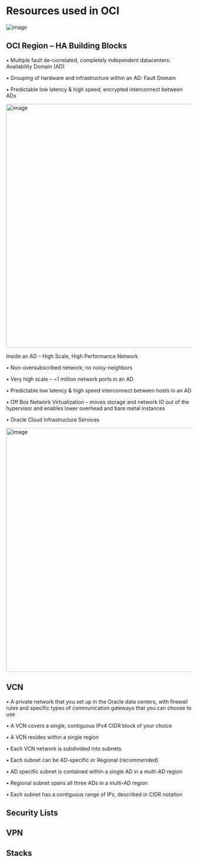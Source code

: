 # Resources used in OCI

![image](https://github.com/user-attachments/assets/4370fd2f-3c2b-4cd3-a3b2-148430add032)


## OCI Region – HA Building Blocks 

• Multiple fault de-correlated, completely independent datacenters: Availability Domain (AD)

• Grouping of hardware and infrastructure within an AD: Fault Domain

• Predictable low latency & high speed, encrypted interconnect between ADs

<img width="660" alt="image" src="https://github.com/user-attachments/assets/932896a9-b68d-4479-bd44-b5e41f48c54a">

Inside an AD – High Scale, High Performance Network

• Non-oversubscribed network; no noisy-neighbors

• Very high scale – ~1 million network ports in an AD

• Predictable low latency & high speed interconnect between hosts in an AD

• Off Box Network Virtualization – moves storage and network IO out of the hypervisor and enables lower overhead and bare metal instances

• Oracle Cloud Infrastructure Services

<img width="660" alt="image" src="https://github.com/user-attachments/assets/9a6cc1e6-75f5-4850-8513-0839851b8226">

## VCN

• A private network that you set up in the Oracle data centers, with firewall rules and specific types of communication gateways that you can choose to use 

• A VCN covers a single, contiguous IPv4 CIDR block of your choice 

• A VCN resides within a single region

• Each VCN network is subdivided into subnets 

• Each subnet can be AD-specific or Regional (recommended) 

• AD specific subnet is contained within a single AD in a multi-AD region 

• Regional subnet spans all three ADs in a multi-AD region 

• Each subnet has a contiguous range of IPs, described in CIDR notation 

## Security Lists

## VPN

## Stacks



